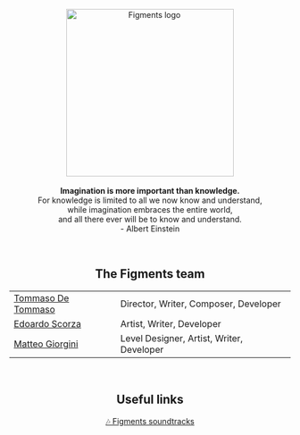 <p align="center">
  <img width=300px src="/profile/FigmentsLogoInvertedCropped.png" alt="Figments logo"><br />
  <br />
  <b>Imagination is more important than knowledge.</b><br />
  For knowledge is limited to all we now know and understand,<br />
  while imagination embraces the entire world,<br />
  and all there ever will be to know and understand.<br />
  - Albert Einstein
</p>
<br />
<h2 align="center">The Figments team</h2>
<p align="center">
  <table align="center">
    <tr>
      <td>
        <a href="https://github.com/thethunderingmarmot">Tommaso De Tommaso</a>
      </td>
      <td>
        Director, Writer, Composer, Developer
      </td>
    </tr>
    <tr>
      <td>
        <a href="https://github.com/E-sc-D">Edoardo Scorza</a>
      </td>
      <td>
        Artist, Writer, Developer
      </td>
    </tr>
    <tr>
      <td>
        <a href="https://github.com/R3aperCitizen">Matteo Giorgini</a>
      </td>
      <td>
        Level Designer, Artist, Writer, Developer
      </td>
    </tr>
  </table>
</p>
<br />
<h2 align="center">Useful links</h2>
<p align="center">
  <a href="https://soundcloud.com/thom-deth/sets/figments-ost">🎶 Figments soundtracks</a>
</p>
